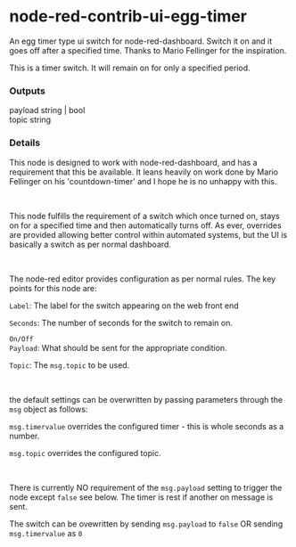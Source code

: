 # node-red-contrib-ui-egg-timer
An egg timer type ui switch for node-red-dashboard. Switch it on and it goes off after a specified time. Thanks to Mario Fellinger for the inspiration.
    <p>This is a timer switch. It will remain on for only a specified period.</p>
    <h3>Outputs</h3>
        <dl class="message-properties">
        <dt>payload
            <span class="property-type">string | bool</span>
        </dt>
        <dt>topic
            <span class="property-type">string</span>
        </dt>
    <h3>Details</h3>
    <p>This node is designed to work with node-red-dashboard, and has a requirement that this be available. It leans heavily on work done by Mario Fellinger on his 'countdown-timer' and I hope he is no unhappy with this.</p>
    <br>
    <p>This node fulfills the requirement of a switch which once turned on, stays on for a specified time and then automatically turns off. 
        As ever, overrides are provided allowing better control within automated systems, but the UI is basically a switch as per normal dashboard.</p>
    <br>
    <p> The node-red editor provides configuration as per normal rules. The key points for this node are:</p>
    <p> <code>Label</code>: The label for the switch appearing on the web front end</p>
    <p> <code>Seconds</code>: The number of seconds for the switch to remain on.</p>
    <p> <code>On/Off Payload</code>: What should be sent for the appropriate condition.</p>
    <p> <code>Topic</code>: The <code>msg.topic</code> to be used.</p>
    <br>
    <p> the default settings can be overwritten by passing parameters through the <code>msg</code> object as follows: </p>
    <p> <code>msg.timervalue</code> overrides the configured timer - this is whole seconds as a number.</p>
    <p> <code>msg.topic</code> overrides the configured topic.</p>
    <br>
    <p> There is currently NO requirement of the <code>msg.payload</code> setting to trigger the node except <code>false</code> see below. The timer is rest if another on message is sent.</p>
    <p> The switch can be ovewritten by sending <code>msg.payload</code> to <code>false</code> OR sending <code>msg.timervalue</code> as <code>0</code></p>
    <br>
